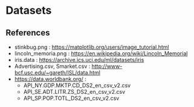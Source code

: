 # Datasets
## References
* stinkbug.png : https://matplotlib.org/users/image_tutorial.html
* lincoln_memoria.png : https://en.wikipedia.org/wiki/Lincoln_Memorial
* iris.data : https://archive.ics.uci.edu/ml/datasets/iris
* Advertising.csv, Smarket.csv : http://www-bcf.usc.edu/~gareth/ISL/data.html
* https://data.worldbank.org/ :
    * API_NY.GDP.MKTP.CD_DS2_en_csv_v2.csv
    * API_SE.ADT.LITR.ZS_DS2_en_csv_v2.csv
    * API_SP.POP.TOTL_DS2_en_csv_v2.csv
